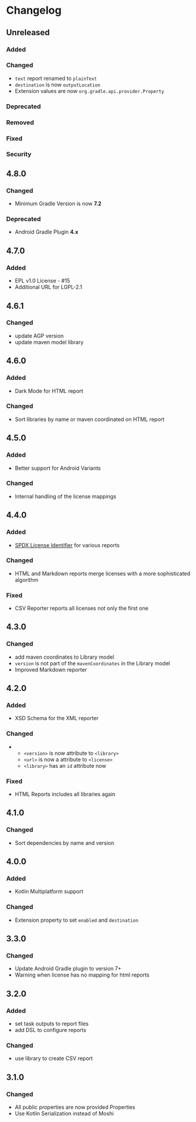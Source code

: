 # Changelog

## Unreleased

### Added

### Changed
- `text` report renamed to `plainText`
- `destination` is now `outputLocation`
- Extension values are now `org.gradle.api.provider.Property`
### Deprecated

### Removed

### Fixed

### Security

## 4.8.0

### Changed

- Minimum Gradle Version is now **7.2**

### Deprecated

- Android Gradle Plugin **4.x**

## 4.7.0

### Added

- EPL v1.0 License - #15
- Additional URL for LGPL-2.1

## 4.6.1

### Changed

- update AGP version
- update maven model library

## 4.6.0

### Added

- Dark Mode for HTML report

### Changed

- Sort libraries by name or maven coordinated on HTML report

## 4.5.0

### Added

- Better support for Android Variants

### Changed

- Internal handling of the license mappings

## 4.4.0

### Added

- [SPDX License Identifier](https://spdx.org/licenses/) for various reports

### Changed

- HTML and Markdown reports merge licenses with a more sophisticated algorithm

### Fixed

- CSV Reporter reports all licenses not only the first one

## 4.3.0

### Changed

- add maven coordinates to Library model
- `version` is not part of the `mavenCoordinates` in the Library model
- Improved Markdown reporter

## 4.2.0

### Added

- XSD Schema for the XML reporter

### Changed

- - `<version>` is now attribute to `<library>`
  - `<url>` is now a attribute to `<license>`
  - `<library>` has an `id` attribute now

### Fixed

- HTML Reports includes all libraries again

## 4.1.0

### Changed

- Sort dependencies by name and version

## 4.0.0

### Added

- Kotlin Multiplatform support

### Changed

- Extension property to set `enabled` and `destination`

## 3.3.0

### Changed

- Update Android Gradle plugin to version 7+
- Warning when license has no mapping for html reports

## 3.2.0

### Added

- set task outputs to report files
- add DSL to configure reports

### Changed

- use library to create CSV report

## 3.1.0

### Changed

- All public properties are now provided Properties
- Use Kotlin Serialization instead of Moshi
